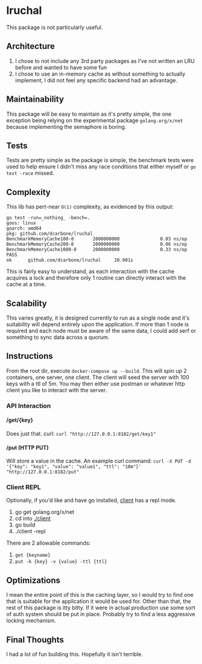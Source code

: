 # lruchal

This package is not particularly useful.

## Architecture

1. I chose to not include any 3rd party packages as I've not written an LRU before and wanted to have some fun
1. I chose to use an in-memory cache as without something to actually implement, I did not feel any specific backend
had an advantage.

## Maintainability

This package will be easy to maintain as it's pretty simple, the one exception being relying on the experimental
package `golang.org/x/net` because implementing the semaphore is boring.

## Tests

Tests are pretty simple as the package is simple, the benchmark tests were used to help ensure I didn't miss any race
conditions that either myself or `go test -race` missed.

## Complexity

This lib has pert-near `O(1)` complexity, as evidenced by this output:

```
go test -run=_nothing_ -bench=.
goos: linux
goarch: amd64
pkg: github.com/dcarbone/lruchal
BenchmarkMemoryCache100-8       2000000000               0.03 ns/op
BenchmarkMemoryCache200-8       2000000000               0.06 ns/op
BenchmarkMemoryCache1000-8      2000000000               0.33 ns/op
PASS
ok      github.com/dcarbone/lruchal     20.901s
```

This is fairly easy to understand, as each interaction with the cache acquires a lock and therefore only 1
routine can directly interact with the cache at a time.

## Scalability

This varies greatly, it is designed currently to run as a single node and it's suitability will depend entirely upon
the application.  If more than 1 node is required and each node must be aware of the same data, I could add serf or
something to sync data across a quorum.

## Instructions

From the root dir, execute `docker-compose up --build`.  This will spin up 2 containers, one server, one client.  The
client will seed the server with 100 keys with a ttl of 5m.  You may then either use postman or whatever http client
you like to interact with the server.

### API Interaction

#### /get/{key}

Does just that.  curl:
`curl "http://127.0.0.1:8182/get/key1"`

#### /put (HTTP PUT)

Will store a value in the cache.  An example curl command: 
`curl -X PUT -d '{"key": "key1", "value": "value1", "ttl": "10m"}' "http://127.0.0.1:8182/put"`

### Client REPL

Optionally, if you'd like and have go installed, [client](./client.go) has a repl mode.

1. go get golang.org/x/net
1. cd into [./client](./client)
1. go build
1. ./client -repl

There are 2 allowable commands:

1. `get {keyname}`
1. `put -k {key} -v {value} -ttl {ttl}`

## Optimizations

I mean the entire point of this is the caching layer, so I would try to find one that is suitable for the application
it would be used for.  Other than that, the rest of this package is itty bitty.  If it were in actual production use 
some sort of auth system should be put in place.  Probably try to find a less aggressive locking mechanism.

## Final Thoughts

I had a lot of fun building this.  Hopefully it isn't terrible.